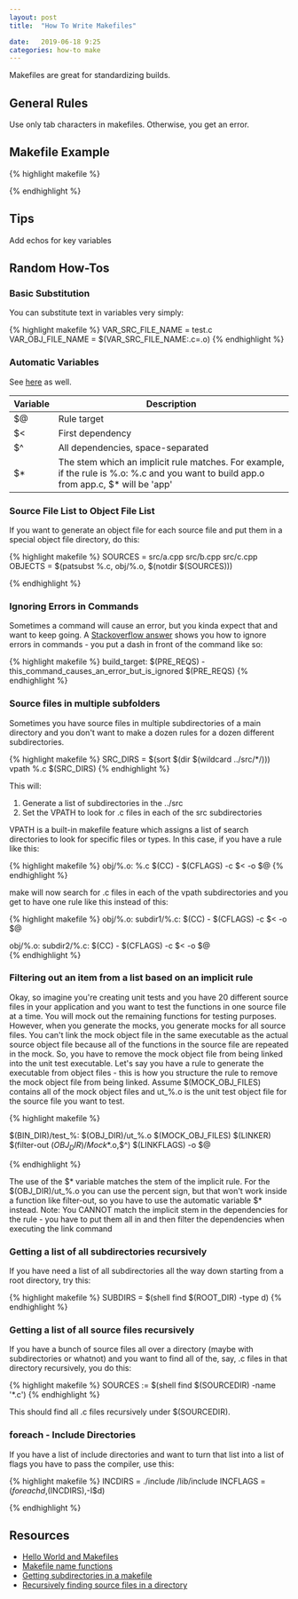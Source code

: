 ```yaml
---
layout: post
title:  "How To Write Makefiles"

date:   2019-06-18 9:25
categories: how-to make
---
```


Makefiles are great for standardizing builds. 

## General Rules ##

Use only tab characters in makefiles. Otherwise, you get an error.

## Makefile Example ##

{% highlight makefile %}

{% endhighlight %}


## Tips ##

Add echos for key variables 

## Random How-Tos ##

### Basic Substitution ###

You can substitute text in variables very simply:

{% highlight makefile %}
VAR_SRC_FILE_NAME = test.c
VAR_OBJ_FILE_NAME = $(VAR_SRC_FILE_NAME:.c=.o)
{% endhighlight %}

### Automatic Variables ###

See [here](https://www.gnu.org/software/make/manual/html_node/Automatic-Variables.html) as well.

| Variable  | Description                                                                                                                               |
|-----------|-------------------------------------------------------------------------------------------------------------------------------------------|
| $@        | Rule target                                                                                                                               |
| $<        | First dependency                                                                                                                          |
| $^        | All dependencies, space-separated                                                                                                         |
| $*        | The stem which an implicit rule matches. For example, if the rule is %.o: %.c and you want to build app.o from app.c, $* will be 'app'    |

### Source File List to Object File List ###

If you want to generate an object file for each source file and put them in a special object file directory, do this:

{% highlight makefile %}
SOURCES = src/a.cpp src/b.cpp src/c.cpp
OBJECTS = $(patsubst %.c, obj/%.o, $(notdir $(SOURCES)))

{% endhighlight %}


### Ignoring Errors in Commands ###

Sometimes a command will cause an error, but you kinda expect that and want to keep going. A [Stackoverflow answer](https://stackoverflow.com/a/2670143) shows you how to ignore errors in commands - you put a dash in front of the command like so:

{% highlight makefile %}
build_target: $(PRE_REQS) 
    -this_command_causes_an_error_but_is_ignored $(PRE_REQS)
{% endhighlight %}

### Source files in multiple subfolders ###

Sometimes you have source files in multiple subdirectories of a main directory and you don't
want to make a dozen rules for a dozen different subdirectories.

{% highlight makefile %}
SRC_DIRS = $(sort $(dir $(wildcard ../src/*/)))
vpath %.c $(SRC_DIRS)
{% endhighlight %}

This will:

1. Generate a list of subdirectories in the ../src
2. Set the VPATH to look for .c files in each of the src subdirectories

VPATH is a built-in makefile feature which assigns a list of search directories to look for
specific files or types. In this case, if you have a rule like this:

{% highlight makefile %}
obj/%.o: %.c
    $(CC) - $(CFLAGS) -c $< -o $@
{% endhighlight %}

make will now search for .c files in each of the vpath subdirectories and you get to have one rule like this instead of this:

{% highlight makefile %}
obj/%.o: subdir1/%.c:
    $(CC) - $(CFLAGS) -c $< -o $@
    
obj/%.o: subdir2/%.c:
    $(CC) - $(CFLAGS) -c $< -o $@    
{% endhighlight %}

### Filtering out an item from a list based on an implicit rule ###

Okay, so imagine you're creating unit tests and you have 20 different source files in your application and you want to test the functions in one source file at a time. You will mock out the remaining functions for testing purposes.
However, when you generate the mocks, you generate mocks for all source files. You can't link the mock object file in the same executable as the actual source object file because all of the functions in the source file are
repeated in the mock. So, you have to remove the mock object file from being linked into the unit test executable. Let's say you have a rule to generate the executable from object files - this is how you structure the rule
to remove the mock object file from being linked. Assume $(MOCK_OBJ_FILES) contains all of the mock object files and ut_%.o is the unit test object file for the source file you want to test.

{% highlight makefile %}

$(BIN_DIR)/test_%: $(OBJ_DIR)/ut_%.o $(MOCK_OBJ_FILES)
	$(LINKER) $(filter-out $(OBJ_DIR)/Mock$*.o,$^) $(LINKFLAGS) -o $@
    
{% endhighlight %}

The use of the $* variable matches the stem of the implicit rule. For the $(OBJ_DIR)/ut_%.o you can use the percent sign, but that won't work inside a function like filter-out, so you have to use the automatic variable $* instead.
Note: You CANNOT match the implicit stem in the dependencies for the rule - you have to put them all in and then filter the dependencies when executing the link command

### Getting a list of all subdirectories recursively ###

If you have need a list of all subdirectories all the way down starting from a root directory, try this:

{% highlight makefile %}
SUBDIRS = $(shell find $(ROOT_DIR) -type d)
{% endhighlight %}

### Getting a list of all source files recursively ###

If you have a bunch of source files all over a directory (maybe with subdirectories or whatnot)
and you want to find all of the, say, .c files in that directory recursively, you do this:

{% highlight makefile %}
SOURCES := $(shell find $(SOURCEDIR) -name '*.c')
{% endhighlight %}

This should find all .c files recursively under $(SOURCEDIR).

### foreach - Include Directories ###

If you have a list of include directories and want to turn that list into a list of flags you have to pass the compiler, use this:

{% highlight makefile %}
INCDIRS = ./include /lib/include
INCFLAGS = $(foreach d,$(INCDIRS),-I$d)

{% endhighlight %}

## Resources ##

* [Hello World and Makefiles](https://www.embeddedrelated.com/showarticle/740.php)
* [Makefile name functions](https://www.gnu.org/software/make/manual/html_node/File-Name-Functions.html)
* [Getting subdirectories in a makefile](https://stackoverflow.com/a/13898309)
* [Recursively finding source files in a directory](https://stackoverflow.com/a/3774731)

